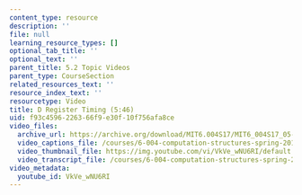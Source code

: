 ```yaml
---
content_type: resource
description: ''
file: null
learning_resource_types: []
optional_tab_title: ''
optional_text: ''
parent_title: 5.2 Topic Videos
parent_type: CourseSection
related_resources_text: ''
resource_index_text: ''
resourcetype: Video
title: D Register Timing (5:46)
uid: f93c4596-2263-66f9-e30f-10f756afa8ce
video_files:
  archive_url: https://archive.org/download/MIT6.004S17/MIT6_004S17_05-02-04_300k.mp4
  video_captions_file: /courses/6-004-computation-structures-spring-2017/e2e7f1180e2a5058be679394f3978a3b_VkVe_wNU6RI.vtt
  video_thumbnail_file: https://img.youtube.com/vi/VkVe_wNU6RI/default.jpg
  video_transcript_file: /courses/6-004-computation-structures-spring-2017/853561da66ba5e0683cf18d3874988f4_VkVe_wNU6RI.pdf
video_metadata:
  youtube_id: VkVe_wNU6RI
---
```

